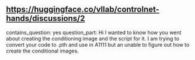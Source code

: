 ## https://huggingface.co/vllab/controlnet-hands/discussions/2

contains_question: yes
question_part: Hi I wanted to know how you went about creating the conditioning image and the script for it. I am trying to convert your code to .pth and use in A1111 but an unable to figure out how to create the conditional images.